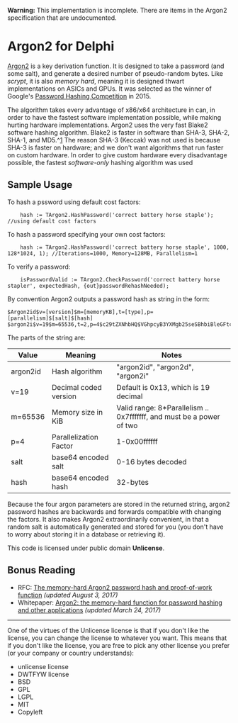 **Warning:** This implementation is incomplete. There are items in the Argon2 specification that are undocumented.

# Argon2 for Delphi

[Argon2](https://en.wikipedia.org/wiki/Argon2) is a key derivation function. It is designed to take a password (and some salt), and generate a desired number of pseudo-random bytes. Like *scrypt*, it is also *memory hard*, meaning it is designed thwart implementations on ASICs and GPUs. It was selected as the winner of Google's [Password Hashing Competition](https://password-hashing.net/) in 2015.

The algorithm takes every advantage of x86/x64 architecture in can, in order to have the fastest software implementation possible, while making hurting hardware implementations. Argon2 uses the very fast Blake2 software hashing algorithm. Blake2 is faster in software than SHA-3, SHA-2, SHA-1, and MD5.^[1](https://blake2.net/) The reason SHA-3 (Keccak) was not used is because SHA-3 is faster on hardware; and we don't want algorithms that run faster on custom hardware. In order to give custom hardware every disadvantage possible, the fastest *software-only* hashing algorithm was used


Sample Usage
----------------

To hash a pssword using default cost factors:

        hash := TArgon2.HashPassword('correct battery horse staple'); //using default cost factors
    
To hash a password specifying your own cost factors:

        hash := TArgon2.HashPassword('correct battery horse staple', 1000, 128*1024, 1); //Iterations=1000, Memory=128MB, Parallelism=1
    
To verify a password:

        isPasswordValid := TArgon2.CheckPassword('correct battery horse stapler', expectedHash, {out}passwordRehashNeeded);


By convention Argon2 outputs a password hash as string in the form:

    $Argon2id$v=[version]$m=[memoryKB],t=[type],p=[parallelism]$[salt]$[hash]
    $argon2i$v=19$m=65536,t=2,p=4$c29tZXNhbHQ$VGhpcyB3YXMgb25seSBhbiBleGFtcGxlLCBpIGRvbid0IGFjdHVhbGx5IGhhdmUgYSB2YWxpZCBpbXBsZW1udA==

The parts of the string are:

| Value | Meaning | Notes |
|-------|---------|-------|
| argon2id | Hash algorithm | "argon2id", "argon2d", "argon2i" |
| v=19 | Decimal coded version | Default is 0x13, which is 19 decimal |
| m=65536 | Memory size in KiB | Valid range: 8*Parallelism .. 0x7fffffff, and must be a power of two  |
| p=4 | Parallelization Factor | 1-0x00ffffff  |
| salt | base64 encoded salt | 0-16 bytes decoded |
| hash | base64 encoded hash | 32-bytes |

Because the four argon parameters are stored in the returned string, argon2 password hashes are backwards and forwards compatible with changing the factors. It also makes Argon2 extraordinarily convenient, in that a random salt is automatically generated and stored for you (you don't have to worry about storing it in a database or retrieving it).

This code is licensed under public domain **Unlicense**. 

Bonus Reading
------------

- RFC: [The memory-hard Argon2 password hash and proof-of-work function](https://tools.ietf.org/html/draft-irtf-cfrg-argon2-03) *(updated August 3, 2017)*
- Whitepaper: [Argon2: the memory-hard function for password hashing and other
applications](https://github.com/P-H-C/phc-winner-argon2/raw/master/argon2-specs.pdf) *(updated March 24, 2017)*

-----------------

One of the virtues of the Unlicense license is that if you don't like the license, you can change the license to whatever you want. This means that if you don't like the license, you are free to pick any other license you prefer (or your company or country understands):

- unlicense license
- DWTFYW license
- BSD
- GPL
- LGPL
- MIT
- Copyleft
